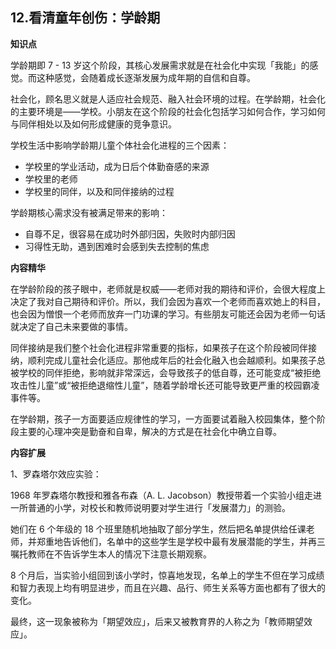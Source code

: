 ## 12.看清童年创伤：学龄期
**知识点**


学龄期即 7 - 13 岁这个阶段，其核心发展需求就是在社会化中实现「我能」的感觉。而这种感觉，会随着成长逐渐发展为成年期的自信和自尊。


社会化，顾名思义就是人适应社会规范、融入社会环境的过程。在学龄期，社会化的主要环境是——学校。小朋友在这个阶段的社会化包括学习如何合作，学习如何与同伴相处以及如何形成健康的竞争意识。


学校生活中影响学龄期儿童个体社会化进程的三个因素：


* 学校里的学业活动，成为日后个体勤奋感的来源
* 学校里的老师
* 学校里的同伴，以及和同伴接纳的过程

学龄期核心需求没有被满足带来的影响：


* 自尊不足，很容易在成功时外部归因，失败时内部归因
* 习得性无助，遇到困难时会感到失去控制的焦虑

**内容精华**


在学龄阶段的孩子眼中，老师就是权威——老师对我的期待和评价，会很大程度上决定了我对自己期待和评价。所以，我们会因为喜欢一个老师而喜欢她上的科目，也会因为憎恨一个老师而放弃一门功课的学习。有些朋友可能还会因为老师一句话就决定了自己未来要做的事情。


同伴接纳是我们整个社会化进程非常重要的指标，如果孩子在这个阶段被同伴接纳，顺利完成儿童社会化适应。那他成年后的社会化融入也会越顺利。如果孩子总被学校的同伴拒绝，影响就非常深远，会导致孩子的低自尊，还可能变成“被拒绝攻击性儿童”或“被拒绝退缩性儿童”，随着学龄增长还可能导致更严重的校园霸凌事件等。


在学龄期，孩子一方面要适应规律性的学习，一方面要试着融入校园集体，整个阶段主要的心理冲突是勤奋和自卑，解决的方式是在社会化中确立自尊。


**内容扩展**


1、罗森塔尔效应实验：


1968 年罗森塔尔教授和雅各布森（A. L. Jacobson）教授带着一个实验小组走进一所普通的小学，对校长和教师说明要对学生进行「发展潜力」的测验。


她们在 6 个年级的 18 个班里随机地抽取了部分学生，然后把名单提供给任课老师，并郑重地告诉他们，名单中的这些学生是学校中最有发展潜能的学生，并再三嘱托教师在不告诉学生本人的情况下注意长期观察。


8 个月后，当实验小组回到该小学时，惊喜地发现，名单上的学生不但在学习成绩和智力表现上均有明显进步，而且在兴趣、品行、师生关系等方面也都有了很大的变化。


最终，这一现象被称为「期望效应」，后来又被教育界的人称之为「教师期望效应」。

